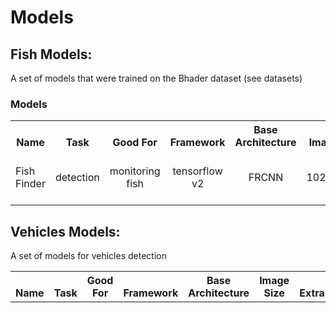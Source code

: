 # Models


## Fish Models:

A set of models that were trained on the Bhader dataset (see datasets)

### Models

<table><tbody>
<!-- START TABLE -->
<!-- TABLE HEADER -->
<th valign="bottom">Name</th>
<th valign="bottom">Task</th>
<th valign="bottom">Good For</th>
<th valign="bottom">Framework</th>
<th valign="bottom">Base Architecture</th>
<th valign="bottom">Image Size</th>
<th valign="bottom">Version</th>
<th valign="bottom">Extra</th>
<th valign="bottom">Download</th>

<!-- TABLE BODY -->
<tr><td align="left">Fish Finder</td>
<td align="center">detection</td>
<td align="center">monitoring fish</td>
<td align="center">tensorflow v2</td>
<td align="center">FRCNN</td>
<td align="center">1024X1024</td>
<td align="center">1</td>
<td align="center">FRCNN ResNet50 V2 1024x1024</td>
<td align="center"><a href="https://drive.google.com/drive/folders/1xmWliKGv1_h7FcAKgr-HMFzbx7-Q-5_9?usp=sharing">Frozen Model</a>
</tr>



</tbody></table>


## Vehicles Models:

A set of models for vehicles detection

<table><tbody>
<!-- START TABLE -->
<!-- TABLE HEADER -->
<th valign="bottom">Name</th>
<th valign="bottom">Task</th>
<th valign="bottom">Good For</th>
<th valign="bottom">Framework</th>
<th valign="bottom">Base Architecture</th>
<th valign="bottom">Image Size</th>
<th valign="bottom">Extra</th>
<th valign="bottom">Download</th>
<!-- TABLE BODY -->
</tbody></table>
